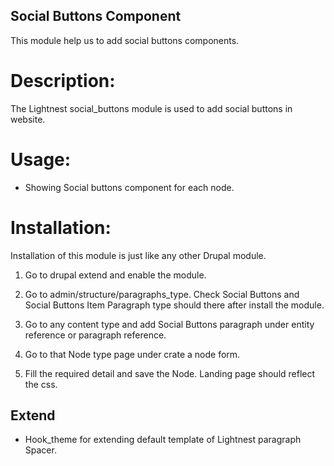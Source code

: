 ## Social Buttons Component
This module help us to add social buttons components.

Description:
============
The Lightnest social_buttons module is used to add social buttons in website.


Usage:
======
- Showing Social buttons component for each node.

Installation:
=============

Installation of this module is just like any other Drupal module.

1) Go to drupal extend and enable the module.

2) Go to admin/structure/paragraphs_type. Check Social Buttons and Social Buttons Item Paragraph type should there after install the module.

3) Go to any content type and add Social Buttons paragraph under entity reference or paragraph reference.

4) Go to that Node type page under crate a node form.

5) Fill the required detail and save the Node. Landing page should reflect the css.


Extend
-------
 - Hook_theme for extending default template of Lightnest paragraph Spacer.
